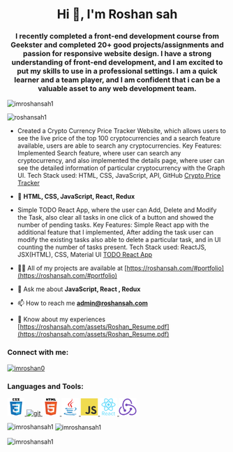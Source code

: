 <h1 align="center">Hi 👋, I'm Roshan sah</h1>
<h3 align="center">I recently completed a front-end development course from Geekster and completed 20+ good projects/assignments and passion for responsive website design. I have a strong understanding of front-end development, and I am excited to put my skills to use in a professional settings. I am a quick learner and a team player, and I am confident that i can be a valuable asset to any web development team.</h3>

<p align="left"> <img src="https://komarev.com/ghpvc/?username=roshansah1&label=Profile%20views&color=0e75b6&style=flat" alt="imroshansah1" /> </p>

<p align="left"> <img src="https://github-profile-trophy.vercel.app/?username=roshansah1" alt="roshansah1" /> </p>

- Created a Crypto Currency Price Tracker Website, which allows users to see the live price of the top 100 cryptocurrencies and a search feature available, users are able to search any cryptocurrencies. Key Features: Implemented Search feature, where user can search any cryptocurrency, and also implemented the details page, where user can see the detailed information of particular cryptocurrency with the Graph UI. Tech Stack used: HTML, CSS, JavaScript, API, GitHub [Crypto Price Tracker](https://www.roshansah.ml/4-Advance-JS/411-crypto-view/AdvanceJS-411-01/)

- 🌱  **HTML, CSS, JavaScript, React, Redux**

- Simple TODO React App, where the user can Add, Delete and Modify the Task, also clear all tasks in one click of a button and showed the number of pending tasks. Key Features: Simple React app with the additional feature that I implemented, After adding the task user can modify the existing tasks also able to delete a particular task, and in UI counting the number of tasks present. Tech Stack used: ReactJS, JSX(HTML), CSS, Material UI [TODO React App](https://roshansah1.github.io/react-todo-app/)

- 👨‍💻 All of my projects are available at [https://roshansah.com/#portfolio](https://roshansah.com/#portfolio)

- 💬 Ask me about **JavaScript, React , Redux**

- 📫 How to reach me **admin@roshansah.com**

- 📄 Know about my experiences [https://roshansah.com/assets/Roshan_Resume.pdf](https://roshansah.com/assets/Roshan_Resume.pdf)

<h3 align="left">Connect with me:</h3>
<p align="left">
<a href="https://linkedin.com/in/imroshan0" target="blank"><img align="center" src="https://raw.githubusercontent.com/rahuldkjain/github-profile-readme-generator/master/src/images/icons/Social/linked-in-alt.svg" alt="imroshan0" height="30" width="40" /></a>
</p>

<h3 align="left">Languages and Tools:</h3>
<p align="left"> <a href="https://www.w3schools.com/css/" target="_blank" rel="noreferrer"> <img src="https://raw.githubusercontent.com/devicons/devicon/master/icons/css3/css3-original-wordmark.svg" alt="css3" width="40" height="40"/> </a> <a href="https://git-scm.com/" target="_blank" rel="noreferrer"> <img src="https://www.vectorlogo.zone/logos/git-scm/git-scm-icon.svg" alt="git" width="40" height="40"/> </a> <a href="https://www.w3.org/html/" target="_blank" rel="noreferrer"> <img src="https://raw.githubusercontent.com/devicons/devicon/master/icons/html5/html5-original-wordmark.svg" alt="html5" width="40" height="40"/> </a> <a href="https://www.java.com" target="_blank" rel="noreferrer"> <img src="https://raw.githubusercontent.com/devicons/devicon/master/icons/java/java-original.svg" alt="java" width="40" height="40"/> </a> <a href="https://developer.mozilla.org/en-US/docs/Web/JavaScript" target="_blank" rel="noreferrer"> <img src="https://raw.githubusercontent.com/devicons/devicon/master/icons/javascript/javascript-original.svg" alt="javascript" width="40" height="40"/> </a> <a href="https://reactjs.org/" target="_blank" rel="noreferrer"> <img src="https://raw.githubusercontent.com/devicons/devicon/master/icons/react/react-original-wordmark.svg" alt="react" width="40" height="40"/> </a> <a href="https://redux.js.org" target="_blank" rel="noreferrer"> <img src="https://raw.githubusercontent.com/devicons/devicon/master/icons/redux/redux-original.svg" alt="redux" width="40" height="40"/> </a> </p>

<p><img align="left" src="https://github-readme-stats.vercel.app/api/top-langs?username=imroshansah1&show_icons=true&locale=en&layout=compact" alt="imroshansah1" /></p>

<p>&nbsp;<img align="center" src="https://github-readme-stats.vercel.app/api?username=imroshansah1&show_icons=true&locale=en" alt="imroshansah1" /></p>

<p><img align="center" src="https://github-readme-streak-stats.herokuapp.com/?user=imroshansah1&" alt="imroshansah1" /></p>
